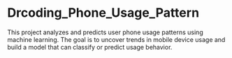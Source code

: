 # Drcoding_Phone_Usage_Pattern
This project analyzes and predicts user phone usage patterns using machine learning. The goal is to uncover trends in mobile device usage and build a model that can classify or predict usage behavior.
